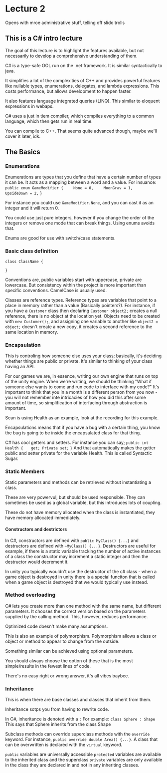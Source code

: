 # Lecture 2
Opens with mroe administrative stuff, telling off slido trolls

## This is a C# intro lecture
The goal of this lecture is to highlight the features available, but not necessarily to develop a comprehensive understanding of them.

C# is a type-safe OOL run on the .net framework. It is similar syntactically to java.

It simplifies a lot of the complexities of C++ and provides powerful features like nullable types, enumerations, delegates, and lambda expressions. This costs performance, but allows development to happen faster.

It also features language integrated queries (LINQ). This similar to eloquent expressions in webaps.

C# uses a just in tiem compiler, which compiles everything to a common language, which then gets run in real time.

You can compile to C++. That seems quite advanced though, maybe we'll cover it later, idk.

## The Basics

### Enumerations
Enumerations are types that you define that have a certain number of types it can be. It acts as a mapping between a word and a value. For insuance:
`public enum GameModifier {`
`    None = 0,`
`    MoonGrav = 1,`
`    UpsideDown = 2,`
`}`

For instance you could use `GameModifier.None`, and you can cast it as an integer and it will return 0.

You could use just pure integers, however if you change the order of the integers or remove one mode that can break things. Using enums avoids that.

Enums are good for use with switch/case statements.

### Basic class definition

`class ClassName {`
    
`}`

Conventions are, public variables start with uppercase, private are lowercase. But consistency within the project is more important than specific conventions. CamelCase is usually used.

Classes are reference types. Reference types are variables that point to a place in memory rather than a value (Basically pointers?). For instance, if you have a `Customer` class then declaring `Customer object2;` creates a null reference, there is no object at the location yet. Objects need to be created with `new Customer();`, and assigning one variable to another like `object2 = object;` doesn't create a new copy, it creates a second reference to the same location in memory.

### Encapsulation
This is controling how someone else uses your class; basically, it's deciding whether things are public or private. It's similar to thinking of your class having an API.

For our games we are, in essence, writing our own engine that runs on top of the unity engine. When we're writing, we should be thinking "What if someone else wants to come and run code to interface with my code?" It's important to think that you in a month is a different person from you now - you will not remember inte intricacies of how you did this after some amount of time, so simplification of interfacing through abstraction is important.

Sean is using Health as an example, look at the recording for this example.

Encapsulations means that if you have a bug with a certain thing, you know the bug is going to be inside the encapsulated class for that thing.

C# has cool getters and setters. For instance you can say;
`public int Health {`
`   get; Private set;`
`}`
And that automatically makes the getter public and setter private for the variable Health. This is called Syntactic Sugar.

### Static Members
Static parameters and methods can be retrieved without instantiating a class.

These are very powervul, but should be used responsible. They can sometimes be used as a global variable, but this introduces lots of coupling.

These do not have memory allocated when the class is instantiated, they have memory allocated immediately.

#### Constructors and destrictors
In C#, constructors are defined with `public MyClass() {...}` and destructors are defined with `~MyClass() {...}`. Destructors are useful for example, if there is a static variable tracking the number of active instances of a class the constructor may increment a static integer and then the destructor would decrement it.

In unity you typically wouldn't use the destructor of the c# class - when a game object is destroyed in unity there is a special funciton that is called when a game object is destroyed that we would typically use instead.

### Method overloading
C# lets you create more than one method with the same name, but different parameters. It chooses the correct version based on the parameters supplied by the calling method. This, however, reduces performance.

Optimized code doesn't make many assumptions.

This is also an example of polymorphism. Polymorphism allows a class or object or method to appear to change from the outside.

Something similar can be achieved using optional parameters.

You should always choose the option of these that is the most simple/results in the fewest lines of code.

There's no easy right or wrong answer, it's all vibes baybee.

### Inheritance
This is when there are base classes and classes that inherit from them.

Inheritance sotps you from having to rewrite code.

In C#, inheritance is denoted with a `:`
For example:
`class Sphere : Shape`
This says that Sphere inherits from the class Shape

Subclass methods can override superclass methods with the `override` keyword. For instance, `public override double Area() {...}`. A class that can be overwritten is declared with the `virtual` keyword.

`public` variables are universally accessible
`protected` variables are available to the inherited class and the superclass
`private` variables are only available in the class they are declared in and not in any inheriting classes.

